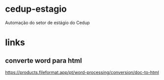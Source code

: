 # cedup-estagio
 Automação do setor de estágio do Cedup

# links
## converte word para html
https://products.fileformat.app/pt/word-processing/conversion/doc-to-html
